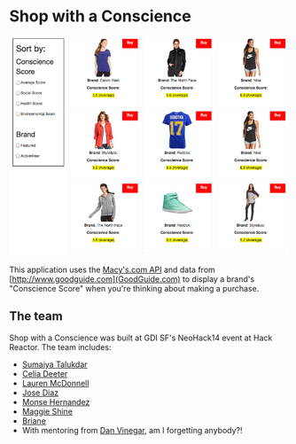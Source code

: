 Shop with a Conscience
====================
![Shop with a Conscience](https://github.com/magshi/shop-with-conscience/blob/master/img/swc-screenshot.png)

This application uses the [Macy's.com API](http://developer.macys.com) and data from [http://www.goodguide.com](GoodGuide.com) to display a brand's "Conscience Score" when you're thinking about making a purchase.

The team
--------------------
Shop with a Conscience was built at GDI SF's NeoHack14 event at Hack Reactor. The team includes:

* [Sumaiya Talukdar](http://twitter.com/stalukda)
* [Celia Deeter](https://twitter.com/celiadeeter)
* [Lauren McDonnell](http://www.linkedin.com/pub/lauren-mcdonnell/59/482/b7)
* [Jose Diaz](http://www.twitter.com/josediaz)
* [Monse Hernandez](http://www.twitter.com/mMonseHernandez)
* [Maggie Shine](http://www.twitter.com/magksh)
* [Briane](https://twitter.com/bchanellek)
* With mentoring from [Dan Vinegar](http://www.twitter.com/bentlegen), am I forgetting anybody?!
